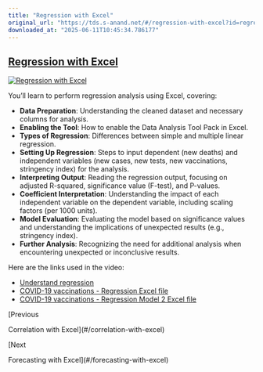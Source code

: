 ```yaml
---
title: "Regression with Excel"
original_url: "https://tds.s-anand.net/#/regression-with-excel?id=regression-with-excel"
downloaded_at: "2025-06-11T10:45:34.786177"
---
```


[Regression with Excel](#/regression-with-excel?id=regression-with-excel)
-------------------------------------------------------------------------

[![Regression with Excel](https://i.ytimg.com/vi_webp/AERQBMIHwXA/sddefault.webp)](https://youtu.be/AERQBMIHwXA)

You’ll learn to perform regression analysis using Excel, covering:

* **Data Preparation**: Understanding the cleaned dataset and necessary columns for analysis.
* **Enabling the Tool**: How to enable the Data Analysis Tool Pack in Excel.
* **Types of Regression**: Differences between simple and multiple linear regression.
* **Setting Up Regression**: Steps to input dependent (new deaths) and independent variables (new cases, new tests, new vaccinations, stringency index) for the analysis.
* **Interpreting Output**: Reading the regression output, focusing on adjusted R-squared, significance value (F-test), and P-values.
* **Coefficient Interpretation**: Understanding the impact of each independent variable on the dependent variable, including scaling factors (per 1000 units).
* **Model Evaluation**: Evaluating the model based on significance values and understanding the implications of unexpected results (e.g., stringency index).
* **Further Analysis**: Recognizing the need for additional analysis when encountering unexpected or inconclusive results.

Here are the links used in the video:

* [Understand regression](https://www.khanacademy.org/math/ap-statistics/bivariate-data-ap/least-squares-regression/v/calculating-the-equation-of-a-regression-line)
* [COVID-19 vaccinations - Regression Excel file](https://docs.google.com/spreadsheets/d/1YZLb9ozhmc-8KQ7EaaTgs57QT6dHju5u/view#gid=242862119)
* [COVID-19 vaccinations - Regression Model 2 Excel file](https://docs.google.com/spreadsheets/d/1KAolaOQC-P_6gXaw3jgUc7GWKAHfOrsi/view#gid=824457557)

[Previous

Correlation with Excel](#/correlation-with-excel)

[Next

Forecasting with Excel](#/forecasting-with-excel)